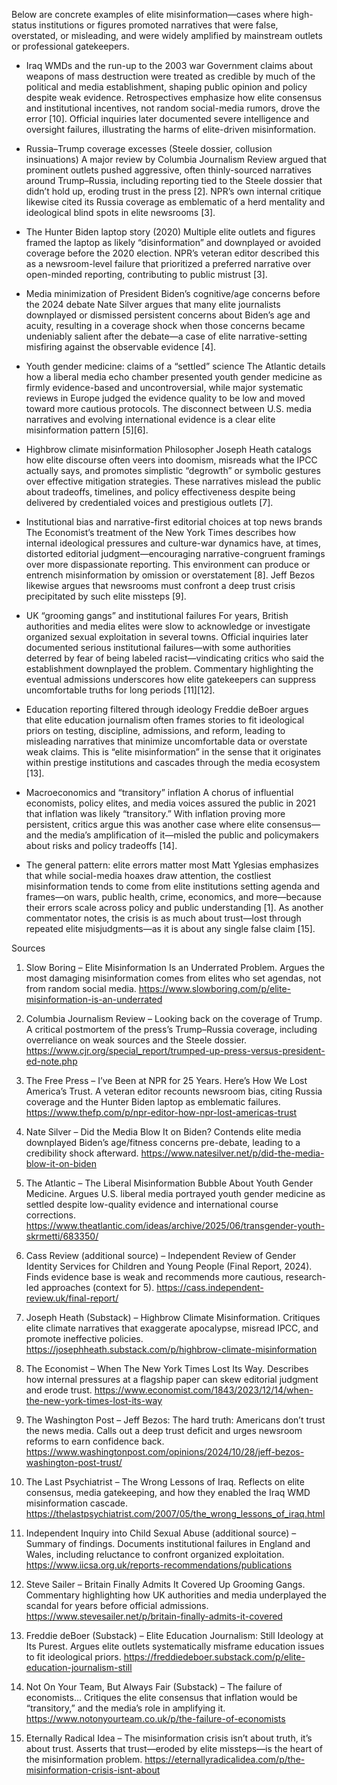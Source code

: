 Below are concrete examples of elite misinformation—cases where high-status institutions or figures promoted narratives that were false, overstated, or misleading, and were widely amplified by mainstream outlets or professional gatekeepers.

- Iraq WMDs and the run-up to the 2003 war
  Government claims about weapons of mass destruction were treated as credible by much of the political and media establishment, shaping public opinion and policy despite weak evidence. Retrospectives emphasize how elite consensus and institutional incentives, not random social-media rumors, drove the error [10]. Official inquiries later documented severe intelligence and oversight failures, illustrating the harms of elite-driven misinformation.

- Russia–Trump coverage excesses (Steele dossier, collusion insinuations)
  A major review by Columbia Journalism Review argued that prominent outlets pushed aggressive, often thinly-sourced narratives around Trump–Russia, including reporting tied to the Steele dossier that didn’t hold up, eroding trust in the press [2]. NPR’s own internal critique likewise cited its Russia coverage as emblematic of a herd mentality and ideological blind spots in elite newsrooms [3].

- The Hunter Biden laptop story (2020)
  Multiple elite outlets and figures framed the laptop as likely “disinformation” and downplayed or avoided coverage before the 2020 election. NPR’s veteran editor described this as a newsroom-level failure that prioritized a preferred narrative over open-minded reporting, contributing to public mistrust [3].

- Media minimization of President Biden’s cognitive/age concerns before the 2024 debate
  Nate Silver argues that many elite journalists downplayed or dismissed persistent concerns about Biden’s age and acuity, resulting in a coverage shock when those concerns became undeniably salient after the debate—a case of elite narrative-setting misfiring against the observable evidence [4].

- Youth gender medicine: claims of a “settled” science
  The Atlantic details how a liberal media echo chamber presented youth gender medicine as firmly evidence-based and uncontroversial, while major systematic reviews in Europe judged the evidence quality to be low and moved toward more cautious protocols. The disconnect between U.S. media narratives and evolving international evidence is a clear elite misinformation pattern [5][6].

- Highbrow climate misinformation
  Philosopher Joseph Heath catalogs how elite discourse often veers into doomism, misreads what the IPCC actually says, and promotes simplistic “degrowth” or symbolic gestures over effective mitigation strategies. These narratives mislead the public about tradeoffs, timelines, and policy effectiveness despite being delivered by credentialed voices and prestigious outlets [7].

- Institutional bias and narrative-first editorial choices at top news brands
  The Economist’s treatment of the New York Times describes how internal ideological pressures and culture-war dynamics have, at times, distorted editorial judgment—encouraging narrative-congruent framings over more dispassionate reporting. This environment can produce or entrench misinformation by omission or overstatement [8]. Jeff Bezos likewise argues that newsrooms must confront a deep trust crisis precipitated by such elite missteps [9].

- UK “grooming gangs” and institutional failures
  For years, British authorities and media elites were slow to acknowledge or investigate organized sexual exploitation in several towns. Official inquiries later documented serious institutional failures—with some authorities deterred by fear of being labeled racist—vindicating critics who said the establishment downplayed the problem. Commentary highlighting the eventual admissions underscores how elite gatekeepers can suppress uncomfortable truths for long periods [11][12].

- Education reporting filtered through ideology
  Freddie deBoer argues that elite education journalism often frames stories to fit ideological priors on testing, discipline, admissions, and reform, leading to misleading narratives that minimize uncomfortable data or overstate weak claims. This is “elite misinformation” in the sense that it originates within prestige institutions and cascades through the media ecosystem [13].

- Macroeconomics and “transitory” inflation
  A chorus of influential economists, policy elites, and media voices assured the public in 2021 that inflation was likely “transitory.” With inflation proving more persistent, critics argue this was another case where elite consensus—and the media’s amplification of it—misled the public and policymakers about risks and policy tradeoffs [14].

- The general pattern: elite errors matter most
  Matt Yglesias emphasizes that while social-media hoaxes draw attention, the costliest misinformation tends to come from elite institutions setting agenda and frames—on wars, public health, crime, economics, and more—because their errors scale across policy and public understanding [1]. As another commentator notes, the crisis is as much about trust—lost through repeated elite misjudgments—as it is about any single false claim [15].

Sources
1) Slow Boring – Elite Misinformation Is an Underrated Problem. Argues the most damaging misinformation comes from elites who set agendas, not from random social media. https://www.slowboring.com/p/elite-misinformation-is-an-underrated

2) Columbia Journalism Review – Looking back on the coverage of Trump. A critical postmortem of the press’s Trump–Russia coverage, including overreliance on weak sources and the Steele dossier. https://www.cjr.org/special_report/trumped-up-press-versus-president-ed-note.php

3) The Free Press – I’ve Been at NPR for 25 Years. Here’s How We Lost America’s Trust. A veteran editor recounts newsroom bias, citing Russia coverage and the Hunter Biden laptop as emblematic failures. https://www.thefp.com/p/npr-editor-how-npr-lost-americas-trust

4) Nate Silver – Did the Media Blow It on Biden? Contends elite media downplayed Biden’s age/fitness concerns pre-debate, leading to a credibility shock afterward. https://www.natesilver.net/p/did-the-media-blow-it-on-biden

5) The Atlantic – The Liberal Misinformation Bubble About Youth Gender Medicine. Argues U.S. liberal media portrayed youth gender medicine as settled despite low-quality evidence and international course corrections. https://www.theatlantic.com/ideas/archive/2025/06/transgender-youth-skrmetti/683350/

6) Cass Review (additional source) – Independent Review of Gender Identity Services for Children and Young People (Final Report, 2024). Finds evidence base is weak and recommends more cautious, research-led approaches (context for 5). https://cass.independent-review.uk/final-report/

7) Joseph Heath (Substack) – Highbrow Climate Misinformation. Critiques elite climate narratives that exaggerate apocalypse, misread IPCC, and promote ineffective policies. https://josephheath.substack.com/p/highbrow-climate-misinformation

8) The Economist – When The New York Times Lost Its Way. Describes how internal pressures at a flagship paper can skew editorial judgment and erode trust. https://www.economist.com/1843/2023/12/14/when-the-new-york-times-lost-its-way

9) The Washington Post – Jeff Bezos: The hard truth: Americans don’t trust the news media. Calls out a deep trust deficit and urges newsroom reforms to earn confidence back. https://www.washingtonpost.com/opinions/2024/10/28/jeff-bezos-washington-post-trust/

10) The Last Psychiatrist – The Wrong Lessons of Iraq. Reflects on elite consensus, media gatekeeping, and how they enabled the Iraq WMD misinformation cascade. https://thelastpsychiatrist.com/2007/05/the_wrong_lessons_of_iraq.html

11) Independent Inquiry into Child Sexual Abuse (additional source) – Summary of findings. Documents institutional failures in England and Wales, including reluctance to confront organized exploitation. https://www.iicsa.org.uk/reports-recommendations/publications

12) Steve Sailer – Britain Finally Admits It Covered Up Grooming Gangs. Commentary highlighting how UK authorities and media underplayed the scandal for years before official admissions. https://www.stevesailer.net/p/britain-finally-admits-it-covered

13) Freddie deBoer (Substack) – Elite Education Journalism: Still Ideology at Its Purest. Argues elite outlets systematically misframe education issues to fit ideological priors. https://freddiedeboer.substack.com/p/elite-education-journalism-still

14) Not On Your Team, But Always Fair (Substack) – The failure of economists... Critiques the elite consensus that inflation would be “transitory,” and the media’s role in amplifying it. https://www.notonyourteam.co.uk/p/the-failure-of-economists

15) Eternally Radical Idea – The misinformation crisis isn’t about truth, it’s about trust. Asserts that trust—eroded by elite missteps—is the heart of the misinformation problem. https://eternallyradicalidea.com/p/the-misinformation-crisis-isnt-about